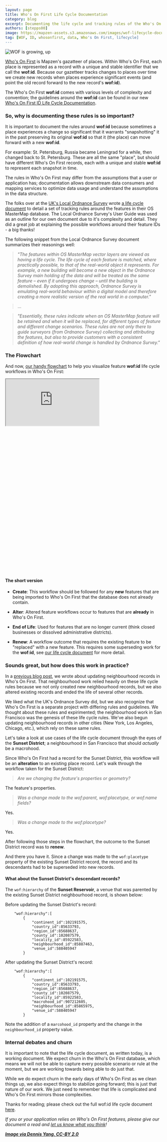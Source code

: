 ```yaml
---
layout: page
title: Who's On First Life Cycle Documentation
category: blog
excerpt: Documenting the life cycle and tracking rules of the Who's On First ID
authors: [stepps00]
image: https://mapzen-assets.s3.amazonaws.com/images/wof-lifecycle-document/new_growth.jpg
tag: [WOF, ID, whosonfirst, data, Who's On First, lifecycle]
---
```


![WOF is growing, up](https://mapzen-assets.s3.amazonaws.com/images/wof-lifecycle-document/new_growth.jpg)

[Who's On First](https://whosonfirst.mapzen.com) is Mapzen's gazatteer of places. Within Who's On First, each place is represented as a record with a unique and stable identifier that we call the **wof:id**. Because our gazetteer tracks changes to places over time we create new records when places experience significant events (and point the old record forward to the new record's **wof:id**).

The Who's On First **wof:id** comes with various levels of complexity and convention; the guidelines around the **wof:id** can be found in our new [Who's On First ID Life Cycle Documentation](https://github.com/whosonfirst/whosonfirst-cookbook/blob/master/definition/wof:id_lifecycle.md).

### So, why is documenting these rules is so important?

It is important to document the rules around **wof:id** because sometimes a place experiences a change so significant that it warrants "snapshotting" it in the past preserving its original **wof:id** so that it (the place) can move forward with a new **wof:id**.

For example: St. Petersburg, Russia became Leningrad for a while, then changed back to St. Petersburg. These are all the same "place", but should have different Who's On First records, each with a unique and stable **wof:id** to represent each snapshot in time.

The rules in Who's On First may differ from the assumptions that a user or application has; documentation allows downstream data consumers and mapping services to optimize data usage and understand the assumptions in the data structure.

The folks over at the [UK's Local Ordnance Survey](https://www.ordnancesurvey.co.uk/) wrote [a life cycle document](https://www.europa.uk.com/resources/os/os-mastermap-topography-layer-user-guide.pdf) to detail a set of tracking rules around the features in their OS MasterMap database. The Local Ordnance Survey's User Guide was used as an outline for our own document due to it's complexity and detail. They did a great job at explaining the possible workflows around their feature IDs - a big thanks!

The following snippet from the Local Ordnance Survey document summarizes their reasonings well:

>_"The features within OS MasterMap vector layers are viewed as having a life cycle. The life cycle of each feature is matched, where practically possible, to that of the real-world object it represents. For example, a new building will become a new object in the Ordnance Survey main holding of the data and will be treated as the same feature – even if it undergoes change – until the building is demolished. By adopting this approach, Ordnance Survey is emulating real-world behaviour within a digital model and therefore creating a more realistic version of the real world in a computer."_

>...

>_"Essentially, these rules indicate when an OS MasterMap feature will be retained and when it will be replaced, for different types of feature and different change scenarios. These rules are not only there to guide surveyors (from Ordnance Survey) collecting and attributing the features, but also to provide customers with a consistent definition of how real-world change is handled by Ordnance Survey."_

### The Flowchart

And now, [our handy flowchart](https://raw.githubusercontent.com/whosonfirst/whosonfirst-cookbook/master/_images/lifecycle_flowchart.png) to help you visualize feature **wof:id** life cycle workflows in Who's On First:

<div class="demo-wrapper" id="lifecycle" style="height: 620px;">
<iframe src="https://whosonfirst.github.io/whosonfirst-cookbook/wof-lifecycle-document/index.html"></iframe>
</div>

#### The short version

* **Create**: This workflow should be followed for any **new** features that are being imported to Who's On First that the database does not already contain.

* **Alter**: Altered feature workflows occur to features that are **already** in Who's On First.

* **End of Life**: Used for features that are no longer current (think closed businesses or dissolved administrative districts).

* **Renew**: A workflow outcome that requires the existing feature to be "replaced" with a new feature. This requires some superseding work for the **wof:id**, see [our life cycle document](https://github.com/whosonfirst/whosonfirst-cookbook/blob/master/definition/wof:id_lifecycle.md) for more detail.

### Sounds great, but how does this work in practice?

In a [previous blog post](https://mapzen.com/blog/sf-neighbourhood-updates/), we wrote about updating neighbourhood records in Who's On First. That neighbourhood work relied heavily on these life cycle rules because we not only created new neighbourhood records, but we also altered existing records and ended the life of several other records.

We liked what the UK's Ordnance Survey did, but we also recognize that Who's On First is a separate project with differing rules and guidelines. We thought about these rules and expirimented; the neighbourhood work in San Francisco was the genesis of these life cycle rules. We've also begun updating neighbourhood records in other cities (New York, Los Angeles, Chicago, etc.), which rely on these same rules.

Let's take a look at use cases of the life cycle document through the eyes of the **Sunset District**; a neighbourhood in San Francisco that should _actually_ be a macrohood.

Since Who's On First had a record for the Sunset District, this workflow will be an **alteration** to an existing place record. Let's walk through the workflow taken for the Sunset District:

> _Are we changing the feature's properties or geometry?_

The feature's properties.

> _Was a change made to the wof:parent, wof:placetype, or wof:name fields?_

Yes.

> _Was a change made to the wof:placetype?_

Yes.

After following those steps in the flowchart, the outcome to the Sunset District record was to **renew**.

And there you have it. Since a change was made to the `wof:placetype` property of the existing Sunset District record, the record and its descendants had to be superseded into new records.

#### What about the Sunset District's descendant records?

The `wof:hierarchy` of the **Sunset Reservoir**, a venue that was parented by the existing Sunset District neighbourhood record, is shown below:

Before updating the Sunset District's record:

```
    "wof:hierarchy":[
        {
            "continent_id":102191575,
            "country_id":85633793,
            "region_id":85688637,
            "county_id":102087579,
            "locality_id":85922583,
            "neighbourhood_id":85887463,
            "venue_id":588405947
        }
```
After updating the Sunset District's record:

```
    "wof:hierarchy":[
        {
            "continent_id":102191575,
            "country_id":85633793,
            "region_id":85688637,	    
            "county_id":102087579,
            "locality_id":85922583,
            "macrohood_id":907212605,
            "neighbourhood_id":85865975,
            "venue_id":588405947
        }
```

Note the addition of a `marcohood_id` property and the change in the `neighbourhood_id` property value.

### Internal debates and churn

It is important to note that the life cycle document, as written today, is a working document. We expect churn in the Who's On First database, which means we will not be able to capture every possible scenario or rule at the moment, but we are working towards being able to do just that.

While we do expect churn in the early days of Who's On First as we clean things up, we also expect things to stabilize going forward; this is just that nature of our work. We just need to remember that life is complicated and Who's On First mirrors those complexities.

Thanks for reading; please check out the full wof:id life cycle document [here](https://github.com/whosonfirst/whosonfirst-cookbook/blob/master/definition/wof:id_lifecycle.md).


_If you or your application relies on Who's On First features, please give our document a read and [let us know what you think](mailto:stephen.epps@mapzen.com)!_

**_[Image via Dennis Yang, CC-BY 2.0](https://flic.kr/p/4NLV2d)_**
